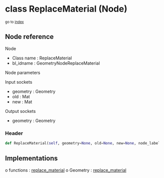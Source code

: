 # class ReplaceMaterial (Node)

<sub>go to [index](/docs/index.md)</sub>

## Node reference

Node
 - Class name : ReplaceMaterial
 - bl_idname : GeometryNodeReplaceMaterial

Node parameters

Input sockets
 - geometry : Geometry
 - old : Mat
 - new : Mat

Output sockets
 - geometry : Geometry

### Header

``` python
def ReplaceMaterial(self, geometry=None, old=None, new=None, node_label=None, node_color=None):
```

## Implementations

o functions : [replace_material](/docs/GeoNodes_classes/GLOBAL.md#replace_material)
o Geometry : [replace_material](/docs/GeoNodes_classes/Geometry.md#replace_material)

